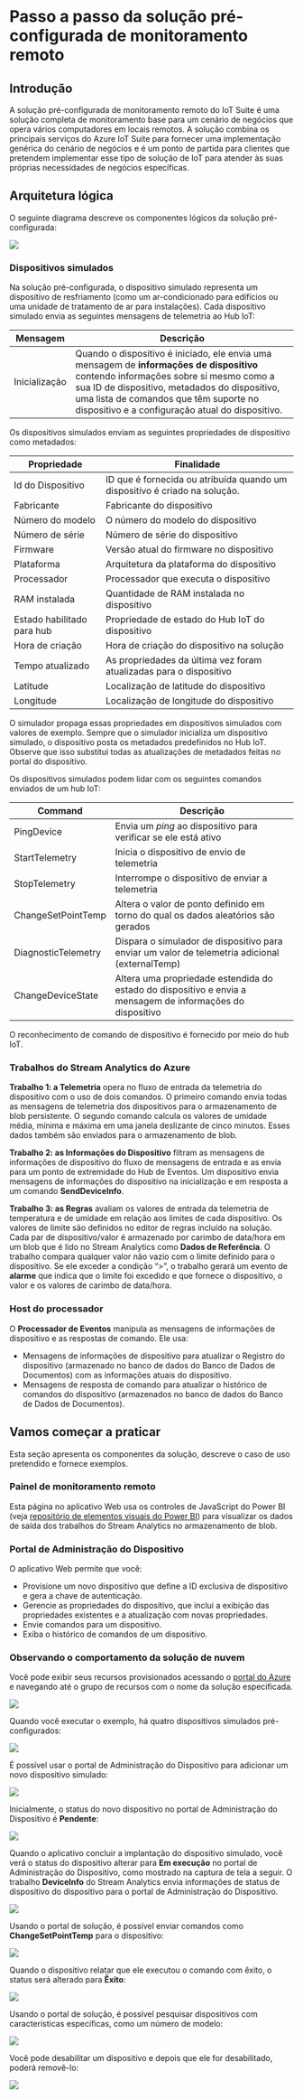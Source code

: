 <properties
 pageTitle="Passo a passo da solução pré-configurada de monitoramento remoto | Microsoft Azure"
 description="Uma descrição do monitoramento remoto pré-configurado da solução de IoT do Azure e sua arquitetura."
 services=""
 suite="iot-suite"
 documentationCenter=""
 authors="stevehob"
 manager="timlt"
 editor=""/>

<tags
 ms.service="iot-suite"
 ms.devlang="na"
 ms.topic="get-started-article"
 ms.tgt_pltfrm="na"
 ms.workload="na"
 ms.date="10/21/2015"
 ms.author="stevehob"/>

# Passo a passo da solução pré-configurada de monitoramento remoto

## Introdução

A solução pré-configurada de monitoramento remoto do IoT Suite é uma solução completa de monitoramento base para um cenário de negócios que opera vários computadores em locais remotos. A solução combina os principais serviços do Azure IoT Suite para fornecer uma implementação genérica do cenário de negócios e é um ponto de partida para clientes que pretendem implementar esse tipo de solução de IoT para atender às suas próprias necessidades de negócios específicas.

## Arquitetura lógica

O seguinte diagrama descreve os componentes lógicos da solução pré-configurada:

![](media/iot-suite-remote-monitoring-sample-walkthrough/remote-monitoring-architecture.png)


### Dispositivos simulados

Na solução pré-configurada, o dispositivo simulado representa um dispositivo de resfriamento (como um ar-condicionado para edifícios ou uma unidade de tratamento de ar para instalações). Cada dispositivo simulado envia as seguintes mensagens de telemetria ao Hub IoT:


| Mensagem | Descrição |
|----------|-------------|
| Inicialização | Quando o dispositivo é iniciado, ele envia uma mensagem de **informações de dispositivo** contendo informações sobre si mesmo como a sua ID de dispositivo, metadados do dispositivo, uma lista de comandos que têm suporte no dispositivo e a configuração atual do dispositivo. |


Os dispositivos simulados enviam as seguintes propriedades de dispositivo como metadados:

| Propriedade | Finalidade |
|------------------------|--------- |
| Id do Dispositivo | ID que é fornecida ou atribuída quando um dispositivo é criado na solução. |
| Fabricante | Fabricante do dispositivo |
| Número do modelo | O número do modelo do dispositivo |
| Número de série | Número de série do dispositivo |
| Firmware | Versão atual do firmware no dispositivo |
| Plataforma | Arquitetura da plataforma do dispositivo |
| Processador | Processador que executa o dispositivo |
| RAM instalada | Quantidade de RAM instalada no dispositivo |
| Estado habilitado para hub | Propriedade de estado do Hub IoT do dispositivo |
| Hora de criação | Hora de criação do dispositivo na solução |
| Tempo atualizado | As propriedades da última vez foram atualizadas para o dispositivo |
| Latitude | Localização de latitude do dispositivo |
| Longitude | Localização de longitude do dispositivo |

O simulador propaga essas propriedades em dispositivos simulados com valores de exemplo. Sempre que o simulador inicializa um dispositivo simulado, o dispositivo posta os metadados predefinidos no Hub IoT. Observe que isso substitui todas as atualizações de metadados feitas no portal do dispositivo.


Os dispositivos simulados podem lidar com os seguintes comandos enviados de um hub IoT:

| Command | Descrição |
|------------------------|-----------------------------------------------------|
| PingDevice | Envia um _ping_ ao dispositivo para verificar se ele está ativo |
| StartTelemetry | Inicia o dispositivo de envio de telemetria |
| StopTelemetry | Interrompe o dispositivo de enviar a telemetria |
| ChangeSetPointTemp | Altera o valor de ponto definido em torno do qual os dados aleatórios são gerados |
| DiagnosticTelemetry | Dispara o simulador de dispositivo para enviar um valor de telemetria adicional (externalTemp) |
| ChangeDeviceState | Altera uma propriedade estendida do estado do dispositivo e envia a mensagem de informações do dispositivo |


O reconhecimento de comando de dispositivo é fornecido por meio do hub IoT.


### Trabalhos do Stream Analytics do Azure

**Trabalho 1: a Telemetria** opera no fluxo de entrada da telemetria do dispositivo com o uso de dois comandos. O primeiro comando envia todas as mensagens de telemetria dos dispositivos para o armazenamento de blob persistente. O segundo comando calcula os valores de umidade média, mínima e máxima em uma janela deslizante de cinco minutos. Esses dados também são enviados para o armazenamento de blob.

**Trabalho 2: as Informações do Dispositivo** filtram as mensagens de informações de dispositivo do fluxo de mensagens de entrada e as envia para um ponto de extremidade do Hub de Eventos. Um dispositivo envia mensagens de informações do dispositivo na inicialização e em resposta a um comando **SendDeviceInfo**.

**Trabalho 3: as Regras** avaliam os valores de entrada da telemetria de temperatura e de umidade em relação aos limites de cada dispositivo. Os valores de limite são definidos no editor de regras incluído na solução. Cada par de dispositivo/valor é armazenado por carimbo de data/hora em um blob que é lido no Stream Analytics como **Dados de Referência**. O trabalho compara qualquer valor não vazio com o limite definido para o dispositivo. Se ele exceder a condição “>”, o trabalho gerará um evento de **alarme** que indica que o limite foi excedido e que fornece o dispositivo, o valor e os valores de carimbo de data/hora.

### Host do processador

O **Processador de Eventos** manipula as mensagens de informações de dispositivo e as respostas de comando. Ele usa:

- Mensagens de informações de dispositivo para atualizar o Registro do dispositivo (armazenado no banco de dados do Banco de Dados de Documentos) com as informações atuais do dispositivo.
- Mensagens de resposta de comando para atualizar o histórico de comandos do dispositivo (armazenados no banco de dados do Banco de Dados de Documentos).

## Vamos começar a praticar

Esta seção apresenta os componentes da solução, descreve o caso de uso pretendido e fornece exemplos.

### Painel de monitoramento remoto
Esta página no aplicativo Web usa os controles de JavaScript do Power BI (veja [repositório de elementos visuais do Power BI](https://www.github.com/Microsoft/PowerBI-visuals)) para visualizar os dados de saída dos trabalhos do Stream Analytics no armazenamento de blob.


### Portal de Administração do Dispositivo

O aplicativo Web permite que você:

- Provisione um novo dispositivo que define a ID exclusiva de dispositivo e gera a chave de autenticação.
- Gerencie as propriedades do dispositivo, que inclui a exibição das propriedades existentes e a atualização com novas propriedades.
- Envie comandos para um dispositivo.
- Exiba o histórico de comandos de um dispositivo.

### Observando o comportamento da solução de nuvem
Você pode exibir seus recursos provisionados acessando o [portal do Azure](https://portal.azure.com) e navegando até o grupo de recursos com o nome da solução especificada.

![](media/iot-suite-remote-monitoring-sample-walkthrough/azureportal_01.png)

Quando você executar o exemplo, há quatro dispositivos simulados pré-configurados:

![](media/iot-suite-remote-monitoring-sample-walkthrough/solutionportal_01.png)

É possível usar o portal de Administração do Dispositivo para adicionar um novo dispositivo simulado:

![](media/iot-suite-remote-monitoring-sample-walkthrough/solutionportal_02.png)

Inicialmente, o status do novo dispositivo no portal de Administração do Dispositivo é **Pendente**:

![](media/iot-suite-remote-monitoring-sample-walkthrough/solutionportal_03.png)

Quando o aplicativo concluir a implantação do dispositivo simulado, você verá o status do dispositivo alterar para **Em execução** no portal de Administração do Dispositivo, como mostrado na captura de tela a seguir. O trabalho **DeviceInfo** do Stream Analytics envia informações de status de dispositivo do dispositivo para o portal de Administração do Dispositivo.

![](media/iot-suite-remote-monitoring-sample-walkthrough/solutionportal_04.png)

Usando o portal de solução, é possível enviar comandos como **ChangeSetPointTemp** para o dispositivo:

![](media/iot-suite-remote-monitoring-sample-walkthrough/solutionportal_05.png)

Quando o dispositivo relatar que ele executou o comando com êxito, o status será alterado para **Êxito**:

![](media/iot-suite-remote-monitoring-sample-walkthrough/solutionportal_06.png)

Usando o portal de solução, é possível pesquisar dispositivos com características específicas, como um número de modelo:

![](media/iot-suite-remote-monitoring-sample-walkthrough/solutionportal_07.png)

Você pode desabilitar um dispositivo e depois que ele for desabilitado, poderá removê-lo:

![](media/iot-suite-remote-monitoring-sample-walkthrough/solutionportal_08.png)

<!---HONumber=AcomDC_0218_2016-->